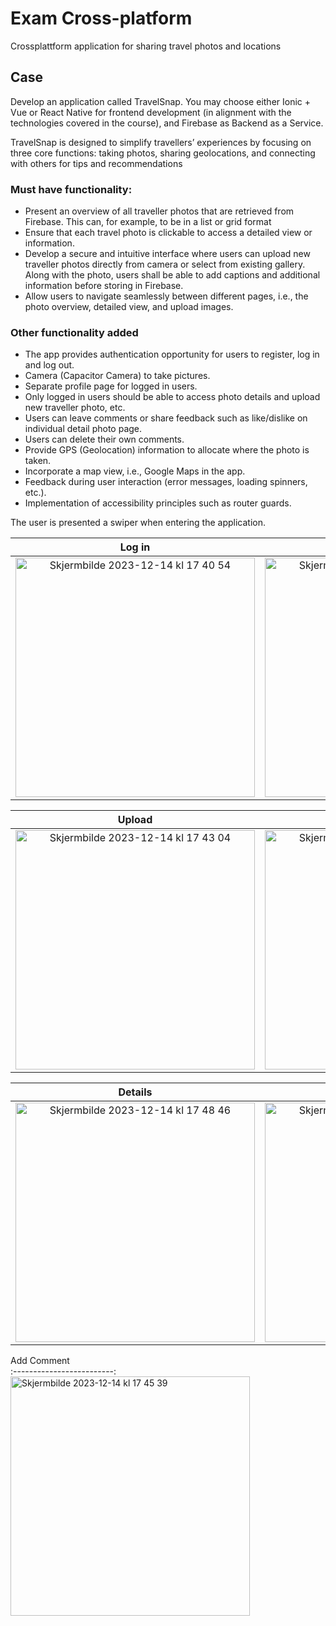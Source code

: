 # Exam Cross-platform

Crossplattform application for sharing travel photos and locations

## Case 
Develop an application called TravelSnap. You may choose either
Ionic + Vue or React Native for frontend development (in alignment with the technologies
covered in the course), and Firebase as Backend as a Service.

TravelSnap is designed to
simplify travellers’ experiences by focusing on three core functions: taking photos, sharing
geolocations, and connecting with others for tips and recommendations

### Must have functionality:
* Present an overview of all traveller photos that are retrieved from Firebase. This can,
for example, to be in a list or grid format 
* Ensure that each travel photo is clickable to access a detailed view or information.
* Develop a secure and intuitive interface where users can upload new traveller photos
directly from camera or select from existing gallery. Along with the photo, users shall
be able to add captions and additional information before storing in Firebase.
* Allow users to navigate seamlessly between different pages, i.e., the photo overview,
detailed view, and upload images.

### Other functionality added 
* The app provides authentication opportunity for users to register, log in and log out.
* Camera (Capacitor Camera) to take pictures.
* Separate profile page for logged in users.
* Only logged in users should be able to access photo details and upload new traveller
photo, etc.
* Users can leave comments or share feedback such as like/dislike on individual detail
photo page.
* Users can delete their own comments.
* Provide GPS (Geolocation) information to allocate where the photo is taken.
* Incorporate a map view, i.e., Google Maps in the app.
* Feedback during user interaction (error messages, loading spinners, etc.).
* Implementation of accessibility principles such as router guards.
 
The user is presented a swiper when entering the application. 

 Log in                    |  Register a new user         |    Home Feed 
:-------------------------:|:-------------------------:|:-------------------------:
<img width="383" alt="Skjermbilde 2023-12-14 kl  17 40 54" src="https://github.com/Ensve/TDS200_H23_CrossPlatform/assets/89137468/20f71d48-1fb5-4c7f-af22-72665974e963">  |  <img width="383" alt="Skjermbilde 2023-12-14 kl  17 38 02" src="https://github.com/Ensve/TDS200_H23_CrossPlatform/assets/89137468/fe727e45-4a05-4c71-95b7-ffa33526e1e7">  |  <img width="383" alt="Skjermbilde 2023-12-14 kl  17 41 56" src="https://github.com/Ensve/TDS200_H23_CrossPlatform/assets/89137468/c5fd95e2-a634-4e64-9e44-d986d8337809">


Upload |  Profile page
:-------------------------:|:-------------------------:
<img width="383" alt="Skjermbilde 2023-12-14 kl  17 43 04" src="https://github.com/Ensve/TDS200_H23_CrossPlatform/assets/89137468/12263ec9-796d-44b3-9401-854e3a92a0a8">  |  <img width="383" alt="Skjermbilde 2023-12-14 kl  17 43 41" src="https://github.com/Ensve/TDS200_H23_CrossPlatform/assets/89137468/7e26c0c8-8ab4-44a0-a7e1-5c134ee99384">


Details         |  Map  |  Gallery
:-------------------------:|:-------------------------: |:-------------------------:
<img width="383" alt="Skjermbilde 2023-12-14 kl  17 48 46" src="https://github.com/Ensve/TDS200_H23_CrossPlatform/assets/89137468/03a27e0e-9950-402d-949e-b81cc92006a8">  |  <img width="383" alt="Skjermbilde 2023-12-14 kl  17 48 03" src="https://github.com/Ensve/TDS200_H23_CrossPlatform/assets/89137468/83e172a9-8697-41d7-bcba-928ac2e4bffb">  |  <img width="383" alt="Skjermbilde 2023-12-14 kl  17 46 35" src="https://github.com/Ensve/TDS200_H23_CrossPlatform/assets/89137468/74ae4e98-f1fa-457b-8066-46aba3ce736b">

Add Comment      
:-------------------------:
<img width="383" alt="Skjermbilde 2023-12-14 kl  17 45 39" src="https://github.com/Ensve/TDS200_H23_CrossPlatform/assets/89137468/c2a3f13f-2b82-4f5a-ab00-bb19b5450c02">

